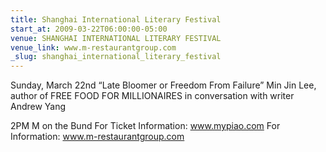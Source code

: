 ```yaml
---
title: Shanghai International Literary Festival
start_at: 2009-03-22T06:00:00-05:00
venue: SHANGHAI INTERNATIONAL LITERARY FESTIVAL
venue_link: www.m-restaurantgroup.com
_slug: shanghai_international_literary_festival
---
```


Sunday, March 22nd
“Late Bloomer or Freedom From Failure”
Min Jin Lee, author of FREE FOOD FOR MILLIONAIRES in conversation with writer Andrew Yang

2PM
M on the Bund
For Ticket Information: www.mypiao.com
For Information: www.m-restaurantgroup.com

